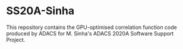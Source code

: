 # SS20A-Sinha
This repository contains the GPU-optimised correlation function code produced by ADACS for M. Sinha's ADACS 2020A Software Support Project.
